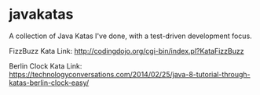 # javakatas
A collection of Java Katas I've done, with a test-driven development focus.

FizzBuzz Kata
Link: http://codingdojo.org/cgi-bin/index.pl?KataFizzBuzz

Berlin Clock Kata
Link: https://technologyconversations.com/2014/02/25/java-8-tutorial-through-katas-berlin-clock-easy/
